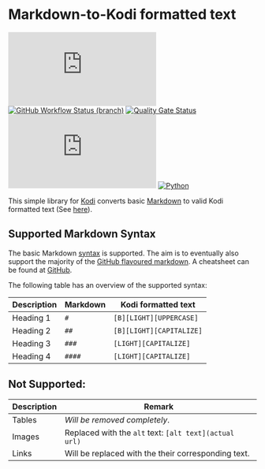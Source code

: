 # Markdown-to-Kodi formatted text
[![GitHub release (latest by date)](https://img.shields.io/github/v/release/retrospect-addon/script.module.markdown)](https://github.com/retrospect-addon/script.module.markdown/releases)
[![GitHub Workflow Status (branch)](https://img.shields.io/github/workflow/status/retrospect-addon/script.module.markdown/unit-tests/master)](https://github.com/retrospect-addon/script.module.markdown/actions)
[![Quality Gate Status](https://sonarcloud.io/api/project_badges/measure?project=retrospect-addon_script.module.markdown&metric=alert_status)](https://sonarcloud.io/dashboard?id=retrospect-addon_script.module.markdown)
[![License](https://img.shields.io/github/license/retrospect-addon/script.module.markdown)](https://github.com/retrospect-addon/script.module.markdown/blob/master/LICENSE.md)
[![Python](https://img.shields.io/badge/python-2.7%20%7C%203.6%2D-3.8-blue?logo=python)](https://kodi.tv/article/attention-addon-developers-migration-python-3)

This simple library for [Kodi](https://kodi.tv) converts basic [Markdown](https://daringfireball.net/projects/markdown) to valid Kodi formatted text (See [here](https://kodi.wiki/view/Label_Formatting)).

## Supported Markdown Syntax
The basic Markdown [syntax](https://daringfireball.net/projects/markdown/syntax) is supported. The aim is to eventually also support the majority of the [GitHub flavoured markdown](https://github.github.com/gfm/). A cheatsheet can be found at [GitHub](https://guides.github.com/pdfs/markdown-cheatsheet-online.pdf).

The following table has an overview of the supported syntax:

Description  | Markdown     | Kodi formatted text
------------ | ------------ | -------------
Heading 1    | `#`          | `[B][LIGHT][UPPERCASE]`
Heading 2    | `##`         | `[B][LIGHT][CAPITALIZE]`
Heading 3    | `###`        | `[LIGHT][CAPITALIZE]`
Heading 4    | `####`       | `[LIGHT][CAPITALIZE]`

## Not Supported:
Description  | Remark
------------ | -------------
Tables       | _Will be removed completely_.
Images       | Replaced with the `alt` text: `[alt text](actual url)`
Links        | Will be replaced with the their corresponding text.